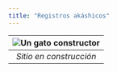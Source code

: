 ```yaml
---
title: "Registros akáshicos"
---
```


| ![Un gato constructor](/constructor-cat.webp) |
|:--:|
| *Sitio en construcción* |
